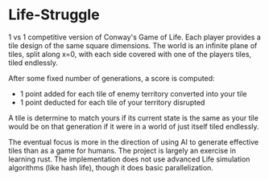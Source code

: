 # Life-Struggle
1 vs 1 competitive version of Conway's Game of Life.
Each player provides a tile design of the same square dimensions.
The world is an infinite plane of tiles, split along x=0, with each side covered with one of the players tiles,
tiled endlessly.

After some fixed number of generations, a score is computed:
- 1 point added for each tile of enemy territory converted into your tile
- 1 point deducted for each tile of your territory disrupted

A tile is determine to match yours if its current state is the same as your tile would be on that generation
if it were in a world of just itself tiled endlessly.

The eventual focus is more in the direction of using AI to generate effective tiles than as a game for humans.
The project is largely an exercise in learning rust.
The implementation does not use advanced Life simulation algorithms (like hash life), though it does basic
parallelization.
